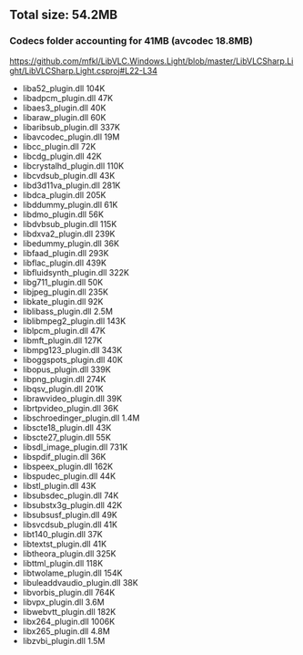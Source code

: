 ﻿## Total size: 54.2MB

### Codecs folder accounting for 41MB (avcodec 18.8MB)

https://github.com/mfkl/LibVLC.Windows.Light/blob/master/LibVLCSharp.Light/LibVLCSharp.Light.csproj#L22-L34

- liba52_plugin.dll 104K 
- libadpcm_plugin.dll 47K 
- libaes3_plugin.dll 40K 
- libaraw_plugin.dll 60K 
- libaribsub_plugin.dll 337K 
- libavcodec_plugin.dll 19M 
- libcc_plugin.dll 72K 
- libcdg_plugin.dll 42K 
- libcrystalhd_plugin.dll 110K 
- libcvdsub_plugin.dll 43K 
- libd3d11va_plugin.dll 281K 
- libdca_plugin.dll 205K 
- libddummy_plugin.dll 61K 
- libdmo_plugin.dll 56K 
- libdvbsub_plugin.dll 115K 
- libdxva2_plugin.dll 239K 
- libedummy_plugin.dll 36K 
- libfaad_plugin.dll 293K 
- libflac_plugin.dll 439K 
- libfluidsynth_plugin.dll 322K 
- libg711_plugin.dll 50K 
- libjpeg_plugin.dll 235K 
- libkate_plugin.dll 92K 
- liblibass_plugin.dll 2.5M 
- liblibmpeg2_plugin.dll 143K 
- liblpcm_plugin.dll 47K 
- libmft_plugin.dll 127K 
- libmpg123_plugin.dll 343K 
- liboggspots_plugin.dll 40K 
- libopus_plugin.dll 339K 
- libpng_plugin.dll 274K 
- libqsv_plugin.dll 201K 
- librawvideo_plugin.dll 39K 
- librtpvideo_plugin.dll 36K 
- libschroedinger_plugin.dll 1.4M 
- libscte18_plugin.dll 43K 
- libscte27_plugin.dll 55K 
- libsdl_image_plugin.dll 731K 
- libspdif_plugin.dll 36K 
- libspeex_plugin.dll 162K 
- libspudec_plugin.dll 44K 
- libstl_plugin.dll 43K 
- libsubsdec_plugin.dll 74K 
- libsubstx3g_plugin.dll 42K 
- libsubsusf_plugin.dll 49K 
- libsvcdsub_plugin.dll 41K 
- libt140_plugin.dll 37K 
- libtextst_plugin.dll 41K 
- libtheora_plugin.dll 325K 
- libttml_plugin.dll 118K 
- libtwolame_plugin.dll 154K 
- libuleaddvaudio_plugin.dll 38K
- libvorbis_plugin.dll 764K 
- libvpx_plugin.dll 3.6M 
- libwebvtt_plugin.dll 182K 
-  libx264_plugin.dll 1006K
- libx265_plugin.dll 4.8M 
- libzvbi_plugin.dll 1.5M 